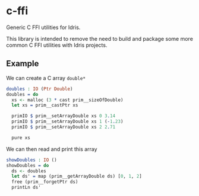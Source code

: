 # c-ffi

Generic C FFI utilities for Idris.

This library is intended to remove the need to build and package some more common C FFI utilities with Idris projects.

## Example

We can create a C array `double*`
<!-- idris
import System.FFI
import Prim.Array
import Prim.SizeOf
-->
```idris
doubles : IO (Ptr Double)
doubles = do
  xs <- malloc (3 * cast prim__sizeOfDouble)
  let xs = prim__castPtr xs

  primIO $ prim__setArrayDouble xs 0 3.14
  primIO $ prim__setArrayDouble xs 1 (-1.23)
  primIO $ prim__setArrayDouble xs 2 2.71

  pure xs
```
We can then read and print this array
```idris
showDoubles : IO ()
showDoubles = do
  ds <- doubles
  let ds' = map (prim__getArrayDouble ds) [0, 1, 2]
  free (prim__forgetPtr ds)
  printLn ds'
```
<!-- idris
main : IO ()
main = showDoubles
-->
